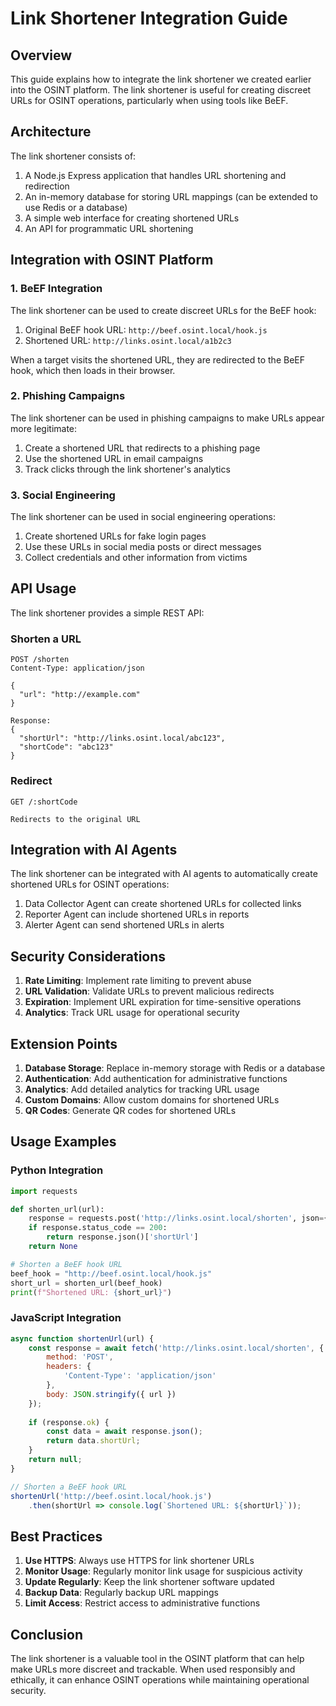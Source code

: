 # Link Shortener Integration Guide

## Overview

This guide explains how to integrate the link shortener we created earlier into the OSINT platform. The link shortener is useful for creating discreet URLs for OSINT operations, particularly when using tools like BeEF.

## Architecture

The link shortener consists of:
1. A Node.js Express application that handles URL shortening and redirection
2. An in-memory database for storing URL mappings (can be extended to use Redis or a database)
3. A simple web interface for creating shortened URLs
4. An API for programmatic URL shortening

## Integration with OSINT Platform

### 1. BeEF Integration

The link shortener can be used to create discreet URLs for the BeEF hook:

1. Original BeEF hook URL: `http://beef.osint.local/hook.js`
2. Shortened URL: `http://links.osint.local/a1b2c3`

When a target visits the shortened URL, they are redirected to the BeEF hook, which then loads in their browser.

### 2. Phishing Campaigns

The link shortener can be used in phishing campaigns to make URLs appear more legitimate:

1. Create a shortened URL that redirects to a phishing page
2. Use the shortened URL in email campaigns
3. Track clicks through the link shortener's analytics

### 3. Social Engineering

The link shortener can be used in social engineering operations:

1. Create shortened URLs for fake login pages
2. Use these URLs in social media posts or direct messages
3. Collect credentials and other information from victims

## API Usage

The link shortener provides a simple REST API:

### Shorten a URL

```
POST /shorten
Content-Type: application/json

{
  "url": "http://example.com"
}

Response:
{
  "shortUrl": "http://links.osint.local/abc123",
  "shortCode": "abc123"
}
```

### Redirect

```
GET /:shortCode

Redirects to the original URL
```

## Integration with AI Agents

The link shortener can be integrated with AI agents to automatically create shortened URLs for OSINT operations:

1. Data Collector Agent can create shortened URLs for collected links
2. Reporter Agent can include shortened URLs in reports
3. Alerter Agent can send shortened URLs in alerts

## Security Considerations

1. **Rate Limiting**: Implement rate limiting to prevent abuse
2. **URL Validation**: Validate URLs to prevent malicious redirects
3. **Expiration**: Implement URL expiration for time-sensitive operations
4. **Analytics**: Track URL usage for operational security

## Extension Points

1. **Database Storage**: Replace in-memory storage with Redis or a database
2. **Authentication**: Add authentication for administrative functions
3. **Analytics**: Add detailed analytics for tracking URL usage
4. **Custom Domains**: Allow custom domains for shortened URLs
5. **QR Codes**: Generate QR codes for shortened URLs

## Usage Examples

### Python Integration

```python
import requests

def shorten_url(url):
    response = requests.post('http://links.osint.local/shorten', json={'url': url})
    if response.status_code == 200:
        return response.json()['shortUrl']
    return None

# Shorten a BeEF hook URL
beef_hook = "http://beef.osint.local/hook.js"
short_url = shorten_url(beef_hook)
print(f"Shortened URL: {short_url}")
```

### JavaScript Integration

```javascript
async function shortenUrl(url) {
    const response = await fetch('http://links.osint.local/shorten', {
        method: 'POST',
        headers: {
            'Content-Type': 'application/json'
        },
        body: JSON.stringify({ url })
    });
    
    if (response.ok) {
        const data = await response.json();
        return data.shortUrl;
    }
    return null;
}

// Shorten a BeEF hook URL
shortenUrl('http://beef.osint.local/hook.js')
    .then(shortUrl => console.log(`Shortened URL: ${shortUrl}`));
```

## Best Practices

1. **Use HTTPS**: Always use HTTPS for link shortener URLs
2. **Monitor Usage**: Regularly monitor link usage for suspicious activity
3. **Update Regularly**: Keep the link shortener software updated
4. **Backup Data**: Regularly backup URL mappings
5. **Limit Access**: Restrict access to administrative functions

## Conclusion

The link shortener is a valuable tool in the OSINT platform that can help make URLs more discreet and trackable. When used responsibly and ethically, it can enhance OSINT operations while maintaining operational security.